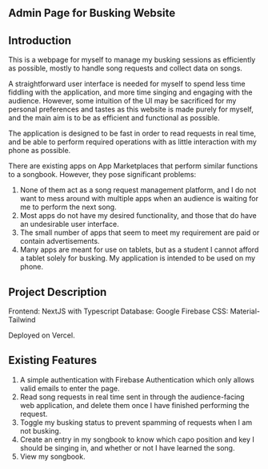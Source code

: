 ## Admin Page for Busking Website

## Introduction
This is a webpage for myself to manage my busking sessions as efficiently as possible, mostly to handle song requests and collect data on songs.

A straightforward user interface is needed for myself to spend less time fiddling with the application, and more time singing and engaging with the audience.
However, some intuition of the UI may be sacrificed for my personal preferences and tastes as this website is made purely for myself, and the main aim is to be as efficient and functional as possible.

The application is designed to be fast in order to read requests in real time, and be able to perform required operations with as little interaction with my phone as possible.

There are existing apps on App Marketplaces that perform similar functions to a songbook. However, they pose significant problems:

1. None of them act as a song request management platform, and I do not want to mess around with multiple apps when an audience is waiting for me to perform the next song.
2. Most apps do not have my desired functionality, and those that do have an undesirable user interface.
3. The small number of apps that seem to meet my requirement are paid or contain advertisements.
4. Many apps are meant for use on tablets, but as a student I cannot afford a tablet solely for busking. My application is intended to be used on my phone.

## Project Description

Frontend: NextJS with Typescript
Database: Google Firebase
CSS: Material-Tailwind

Deployed on Vercel.

## Existing Features

1. A simple authentication with Firebase Authentication which only allows valid emails to enter the page.
2. Read song requests in real time sent in through the audience-facing web application, and delete them once I have finished performing the request.
3. Toggle my busking status to prevent spamming of requests when I am not busking.
4. Create an entry in my songbook to know which capo position and key I should be singing in, and whether or not I have learned the song.
5. View my songbook.
